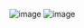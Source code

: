 ![image](https://user-images.githubusercontent.com/79025576/143870746-5fa53370-7c4d-48b9-87ec-aa54fa151691.png)
![image](https://user-images.githubusercontent.com/79025576/143870773-05880d9a-2e8f-46e2-8019-ef13ec9d84f7.png)
